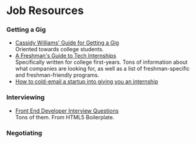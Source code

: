 # Job Resources

### Getting a Gig
* [Cassidy Williams' Guide for Getting a Gig](https://github.com/cassidoo/getting-a-gig)  
  Oriented towards college students.
* [A Freshman's Guide to Tech Internships](https://docs.google.com/document/d/18XaP0nRU2fS-i-uxxWpvAy41hD_UF3rzjiJRouqF_Gc/edit)  
  Specifically written for college first-years. Tons of information about what
  companies are looking for, as well as a list of freshman-specific and
  freshman-friendly programs.
* [How to cold-email a startup into giving you an internship](https://creator.wework.com/knowledge/get-startup-job-internship-cold-email/)

### Interviewing
* [Front End Developer Interview Questions](http://h5bp.github.io/Front-end-Developer-Interview-Questions/)  
  Tons of them. From HTML5 Boilerplate.

### Negotiating
